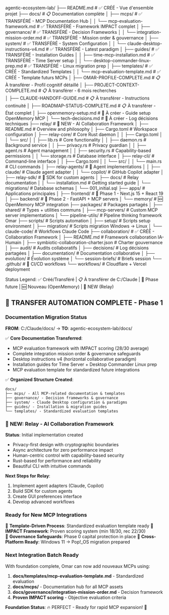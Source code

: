 agentic-ecosystem-lab/
├── README.md                          # ✅ CRÉÉ - Vue d'ensemble projet
├── docs/                              # 📋 Documentation complète
│   ├── mcps/                          # ✅ TRANSFÉRÉ - MCP Documentation Hub
│   │   └── mcp-evaluation-framework.md    # ✅ TRANSFÉRÉ - Framework IMPACT complet
│   ├── governance/                    # ✅ TRANSFÉRÉ - Decision Frameworks
│   │   └── integration-mission-order.md   # ✅ TRANSFÉRÉ - Mission order & gouvernance
│   ├── system/                        # ✅ TRANSFÉRÉ - System Configuration
│   │   └── claude-desktop-instructions-v4.md # ✅ TRANSFÉRÉ - Latest paradigm
│   ├── guides/                        # ✅ TRANSFÉRÉ - Installation Guides
│   │   ├── time-mcp-installation.md       # ✅ TRANSFÉRÉ - Time Server setup
│   │   └── desktop-commander-linux-prep.md # ✅ TRANSFÉRÉ - Linux migration prep
│   ├── templates/                     # ✅ CRÉÉ - Standardized Templates
│   │   └── mcp-evaluation-template.md     # ✅ CRÉÉ - Template futurs MCPs
│   ├── OMAR-PROFILE-COMPLETE.md       # 📋 À transférer - Profil cognitif détaillé
│   ├── PROJECT-CONTEXT-COMPLETE.md    # 📋 À transférer - 6 mois recherches  
│   ├── CLAUDE-HANDOFF-GUIDE.md        # 📋 À transférer - Instructions continuité
│   ├── ROADMAP-STATUS-COMPLETE.md     # 📋 À transférer - État complet
│   ├── openmemory-setup.md            # 📅 À créer - Guide setup OpenMemory MCP
│   └── tech-decisions.md              # 📅 À créer - Log décisions techniques
├── relay/                             # 🔄 NEW - AI Collaboration Framework
│   ├── README.md                      # Overview and philosophy
│   ├── Cargo.toml                     # Workspace configuration
│   ├── relay-core/                    # Core Rust daemon
│   │   ├── Cargo.toml
│   │   └── src/
│   │       ├── lib.rs                 # Core functionality
│   │       ├── daemon.rs              # Background service
│   │       ├── privacy.rs             # Privacy guardian
│   │       ├── agent.rs               # Agent management
│   │       ├── security.rs            # Capability-based permissions
│   │       └── storage.rs             # Database interface
│   ├── relay-cli/                     # Command-line interface
│   │   ├── Cargo.toml
│   │   └── src/
│   │       └── main.rs                # CLI commands
│   ├── relay-agents/                  # 📅 Agent implementations
│   │   ├── claude/                    # Claude agent adapter
│   │   └── copilot/                   # GitHub Copilot adapter
│   ├── relay-sdk/                     # 📅 SDK for custom agents
│   ├── docs/                          # Relay documentation
│   │   └── installation.md            # Getting started guide
│   └── migrations/                    # Database schemas
│       └── 001_initial.sql
├── apps/                              # Applications principales
│   ├── frontend/                      # 📅 Phase 1 - Next.js 15 + React 19
│   ├── backend/                       # 📅 Phase 2 - FastAPI + MCP servers
│   └── memory/                        # 🆕 OpenMemory MCP integration
├── packages/                          # Packages partagés
│   ├── shared/                        # Types + utilities communs
│   ├── mcp-servers/                   # Custom MCP server implementations
│   └── pipeline-utils/                # Pipeline thinking framework Omar
├── scripts/                           # Scripts automation
│   ├── setup/                         # Scripts setup environment
│   ├── migration/                     # Scripts migration Windows → Linux
│   └── claude-code/                   # Workflows Claude Code
├── collaboration/                     # ✅ CRÉÉ - Collaboration Framework
│   ├── README.md                      # Framework collaboration IA-Humain
│   ├── symbiotic-collaboration-charter.json # Charter gouvernance
│   ├── audit/                         # Audits collaboratifs
│   ├── decisions/                     # Log décisions partagées
│   ├── documentation/                 # Documentation collaborative
│   ├── evolution/                     # Évolution système
│   └── session-briefs/                # Briefs session
└── .github/                           # 📅 CI/CD workflows
    └── workflows/                     # Cloudflare + Vercel deployment

Status Legend:
✅ Créé/Transféré | 📋 À transférer de C:/Claude | 📅 Phase future | 🆕 Nouveau (OpenMemory) | 🔄 NEW (Relay)

## 🚀 TRANSFER AUTOMATION COMPLETE - Phase 1

### Documentation Migration Status
**FROM**: C:/Claude/docs/ → **TO**: agentic-ecosystem-lab/docs/

✅ **Core Documentation Transferred**:
- MCP evaluation framework with IMPACT scoring (28/30 average)
- Complete integration mission order & governance safeguards  
- Desktop instructions v4 (horizontal collaborative paradigm)
- Installation guides for Time Server + Desktop Commander Linux prep
- MCP evaluation template for standardized future integrations

✅ **Organized Structure Created**:
```
docs/
├── mcps/ - All MCP-related documentation & templates
├── governance/ - Decision frameworks & governance
├── system/ - Claude Desktop configuration & paradigms  
├── guides/ - Installation & migration guides
└── templates/ - Standardized evaluation templates
```

### 🔄 **NEW: Relay - AI Collaboration Framework**
**Status**: Initial implementation created
- Privacy-first design with cryptographic boundaries
- Async architecture for zero performance impact
- Human-centric control with capability-based security
- Rust-based for performance and reliability
- Beautiful CLI with intuitive commands

**Next Steps for Relay**:
1. Implement agent adapters (Claude, Copilot)
2. Build SDK for custom agents
3. Create GUI preferences interface
4. Develop advanced workflows

### Ready for New MCP Integrations
🎯 **Template-Driven Process**: Standardized evaluation template ready
🎯 **IMPACT Framework**: Proven scoring system (min 18/30, rec 22/30)  
🎯 **Governance Safeguards**: Phase 0 capital protection in place
🎯 **Cross-Platform Ready**: Windows 11 → Pop!_OS migration prepared

### Next Integration Batch Ready
With foundation complete, Omar can now add nouveaux MCPs using:
1. **docs/templates/mcp-evaluation-template.md** - Standardized evaluation
2. **docs/mcps/** - Documentation hub for all MCP assets
3. **docs/governance/integration-mission-order.md** - Decision framework
4. **Proven IMPACT scoring** - Objective evaluation criteria

**Foundation Status**: 🔥 PERFECT - Ready for rapid MCP expansion! 🚀
